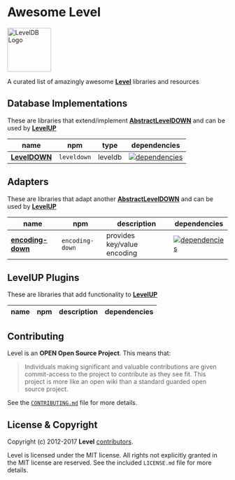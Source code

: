Awesome Level
=====

<img alt="LevelDB Logo" height="100" src="http://leveldb.org/img/logo.svg">

A curated list of amazingly awesome **[Level](https://github.com/level)** libraries and resources

Database Implementations
------------

These are libraries that extend/implement **[AbstractLevelDOWN](https://github.com/level/abstract-leveldown)** and can be used by **[LevelUP](https://github.com/level/levelup)** 

| name | npm | type | dependencies |
| ---- | --- | ---- | ------------ |
| **[LevelDOWN](https://github.com/level/leveldown)** | `leveldown` | leveldb | [![dependencies](https://david-dm.org/Level/leveldown.svg)](https://david-dm.org/level/leveldown)|


Adapters
------------

These are libraries that adapt another **[AbstractLevelDOWN](https://github.com/level/abstract-leveldown)** and can be used by **[LevelUP](https://github.com/level/levelup)** 

| name | npm | description | dependencies |
| ---- | --- | ----------- | ------------ |
| **[encoding-down](https://github.com/level/encoding-down)** | `encoding-down` | provides key/value encoding  | [![dependencies](https://david-dm.org/Level/encoding-down.svg)](https://david-dm.org/level/encoding-down) |


LevelUP Plugins
------------
These are libraries that add functionality to **[LevelUP](https://github.com/level/levelup)** 

| name | npm | description | dependencies |
| ---- | --- | ----------- | ------------ |


<a name="contributing"></a>
Contributing
------------

Level is an **OPEN Open Source Project**. This means that:

> Individuals making significant and valuable contributions are given commit-access to the project to contribute as they see fit. This project is more like an open wiki than a standard guarded open source project.

See the [`CONTRIBUTING.md`](https://github.com/Level/community/blob/master/CONTRIBUTING.md) file for more details.

<a name="license"></a>
License &amp; Copyright
-------------------

Copyright (c) 2012-2017 **Level** [contributors](https://github.com/level/community#contributors).

Level is licensed under the MIT license. All rights not explicitly granted in the MIT license are reserved. See the included `LICENSE.md` file for more details.
